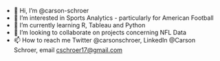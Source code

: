 - 👋 Hi, I’m @carson-schroer
- 👀 I’m interested in Sports Analytics - particularly for American Football
- 🌱 I’m currently learning R, Tableau and Python
- 💞️ I’m looking to collaborate on projects concerning NFL Data
- 📫 How to reach me Twitter @carsonschroer, LinkedIn @Carson Schroer, email cschroer17@gmail.com

<!---
carson-schroer/carson-schroer is a ✨ special ✨ repository because its `README.md` (this file) appears on your GitHub profile.
You can click the Preview link to take a look at your changes.
--->
